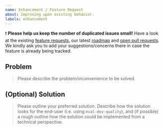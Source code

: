 ```yaml
---
name: Enhancement / Feature Request
about: Improving upon existing behavior.
labels: enhancement
---
```


:exclamation: **Please help us keep the number of duplicated issues small!** Have a look at the existing [feature requests](https://github.com/symflower/eval-dev-quality/issues?q=is%3Aopen+is%3Aissue+label%3Aenhancement), our latest [roadmap](https://github.com/symflower/eval-dev-quality/issues?q=is%3Aopen+is%3Aissue+label%3Aroadmap) and [open pull requests](https://github.com/symflower/eval-dev-quality/pulls). We kindly ask you to add your suggestions/concerns there in case the feature is already being tracked.

## Problem

> Please describe the problem/inconvenience to be solved.

## (Optional) Solution

> Please outline your preferred solution. Describe how the solution looks for the end-user (i.e. using `eval-dev-quality`), and (if possible) a rough outline how the solution could be implemented from a technical perspective.
